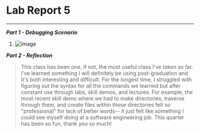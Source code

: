 # Lab Report 5
---   

***Part 1 - Debugging Scenario***   
1. ![image](student)

***Part 2 - Reflection***
> This class has been one, if not, the most useful class I've taken so far. I've learned something I will definitely be using post-graduation and it's both interesting and difficult. For the longest time, I struggled with figuring out the syntax for all the commands we learned but after constant use through labs, skill demos, and lectures. For example, the most recent skill demo where we had to make directories, traverse through them, and create files within those directories felt so "professional" for lack of better words-- it just felt like something I could see myself doing at a software engineering job. This quarter has been so fun, thank you so much!

